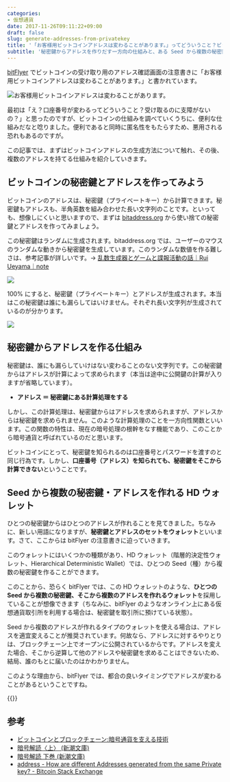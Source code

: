 ```yaml
---
categories:
- 仮想通貨
date: 2017-11-26T09:11:22+09:00
draft: false
slug: generate-addresses-from-privatekey
title: '「お客様用ビットコインアドレスは変わることがあります。」ってどういうこと？ビットコインのアドレスが複数作られる仕組みとは'
subtitle: '秘密鍵からアドレスを作りだす一方向の仕組みと、ある Seed から複数の秘密鍵・アドレスを作れる仕組みから、その謎を解き明かしていきます。'
---
```


[bitFlyer](https://bitflyer.jp/?bf=hus1mkdt) でビットコインの受け取り用のアドレス確認画面の注意書きに「お客様用ビットコインアドレスは変わることがあります。」と書かれています。

<img src="/images/2017/11/generate-addresses-from-privatekey-1.png" alt="お客様用ビットコインアドレスは変わることがあります。">

最初は「え？口座番号が変わるってどういうこと？受け取るのに支障がないの？」と思ったのですが、ビットコインの仕組みを調べていくうちに、便利な仕組みだなと唸りました。便利であると同時に匿名性をもたらすため、悪用される恐れもあるのですが。

この記事では、まずはビットコインアドレスの生成方法について触れ、その後、複数のアドレスを持てる仕組みを紹介していきます。

## ビットコインの秘密鍵とアドレスを作ってみよう

ビットコインのアドレスは、秘密鍵（プライベートキー）から計算できます。秘密鍵もアドレスも、半角英数を組み合わせた長い文字列のことです。といっても、想像しにくいと思いますので、まずは [bitaddress.org](https://www.bitaddress.org/) から使い捨ての秘密鍵とアドレスを作ってみましょう。

この秘密鍵はランダムに生成されます。bitaddress.org では、ユーザーのマウスのランダムな動きから秘密鍵を生成しています。このランダムな数値を作る難しさは、参考記事が詳しいです。→ [乱数生成器とゲームと諜報活動の話｜Rui Ueyama｜note](https://note.mu/ruiu/n/nb5c3fe7e4e7d)

<img src="/images/2017/11/generate-addresses-from-privatekey-2.png">

100% にすると、秘密鍵（プライベートキー）とアドレスが生成されます。本当はこの秘密鍵は誰にも漏らしてはいけません。それぞれ長い文字列が生成されているのが分かります。

<img src="/images/2017/11/generate-addresses-from-privatekey-3.png">

## 秘密鍵からアドレスを作る仕組み

秘密鍵は、誰にも漏らしていけはない変わることのない文字列です。この秘密鍵からはアドレスが計算によって求められます（本当は途中に公開鍵の計算が入りますが省略しています）。

- **アドレス ＝ 秘密鍵にある計算処理をする**

しかし、この計算処理は、秘密鍵からはアドレスを求められますが、アドレスからは秘密鍵を求められません。このような計算処理のことを一方向性関数といいます。この関数の特性は、現在の暗号処理の根幹をなす機能であり、このことから暗号通貨と呼ばれているのだと思います。

ビットコインにとって、秘密鍵を知られるのは口座番号とパスワードを渡すのと同じ行為です。しかし、**口座番号（アドレス）を知られても、秘密鍵をそこから計算できない**ということです。

## Seed から複数の秘密鍵・アドレスを作れる HD ウォレット

ひとつの秘密鍵からはひとつのアドレスが作れることを見てきました。ちなみに、新しい用語になりますが、**秘密鍵とアドレスのセットをウォレット**といいます。さて、ここからは bitFlyer の注意書きに迫っていきます。

このウォレットにはいくつかの種類があり、HD ウォレット（階層的決定性ウォレット、Hierarchical Deterministic Wallet）では、ひとつの Seed（種）から複数の秘密鍵を作ることができます。

このことから、恐らく bitFlyer では、この HD ウォレットのような、**ひとつの Seed から複数の秘密鍵、そこから複数のアドレスを作れるウォレット**を採用していることが想像できます（ちなみに、bitFlyer のようなオンライン上にある仮想通貨取引所を利用する場合は、秘密鍵を取引所に預けている状態）。

Seed から複数のアドレスが作れるタイプのウォレットを使える場合は、アドレスを適宜変えることが推奨されています。何故なら、アドレスに対するやりとりは、ブロックチェーン上でオープンに公開されているからです。アドレスを変えた場合、そこから逆算して他のアドレスや秘密鍵を求めることはできないため、結局、誰のもとに届いたのはかわかりません。

このような理由から、bitFlyer では、都合の良いタイミングでアドレスが変わることがあるということですね。

{{<cryptocurrency>}}

## 参考

- <a href="http://www.amazon.co.jp/exec/obidos/ASIN/4757103670/rakuishi-22/ref=nosim/" name="amazletlink" target="_blank">ビットコインとブロックチェーン:暗号通貨を支える技術</a>
- <a href="http://www.amazon.co.jp/exec/obidos/ASIN/410215972X/rakuishi-22/ref=nosim/" name="amazletlink" target="_blank">暗号解読〈上〉 (新潮文庫)</a>
- <a href="http://www.amazon.co.jp/exec/obidos/ASIN/4102159738/rakuishi-22/ref=nosim/" name="amazletlink" target="_blank">暗号解読 下巻 (新潮文庫)</a>
- [address - How are different Addresses generated from the same Private key? - Bitcoin Stack Exchange](https://bitcoin.stackexchange.com/questions/48322/how-are-different-addresses-generated-from-the-same-private-key)
